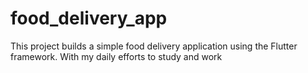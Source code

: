 # food_delivery_app
 This project builds a simple food delivery application using the Flutter framework. With my daily efforts to study and work
